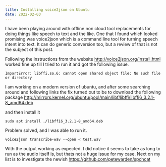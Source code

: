 ```yaml
---
title: Installing voice2json on Ubuntu
date: 2022-02-03
---
```


I have been playing around with offline non cloud tool replacements for doing things like speech to text and the like. One that I found which looked promising was voice2json which is a command line tool for turning speech intent into text. It can do generic conversion too, but a review of that is not the subject of this post.

Following the instructions from the website http://voice2json.org/install.html worked fine up till I tried to run it and got the following issue.

```
ImportError: libffi.so.6: cannot open shared object file: No such file or directory
```

I am working on a modern version of ubuntu, and after some searching around and following links the fix turned out to be to download the following package http://mirrors.kernel.org/ubuntu/pool/main/libf/libffi/libffi6_3.2.1-8_amd64.deb

and then install it

```
sudo apt install ./libffi6_3.2.1-8_amd64.deb
```

Problem solved, and I was able to run it.

```
voice2json transcribe-wav --open < test.wav
```

With the output working as expected. I did notice it seems to take as long to run as the audio itself is, but thats not a huge issue for my case. Next on my list is to investigate the newish https://github.com/petewarden/spchcat